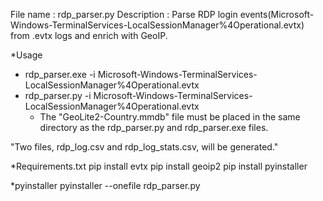 
File name    : rdp_parser.py
Description  : Parse RDP login events(Microsoft-Windows-TerminalServices-LocalSessionManager%4Operational.evtx) from .evtx logs and enrich with GeoIP.

*Usage
- rdp_parser.exe -i Microsoft-Windows-TerminalServices-LocalSessionManager%4Operational.evtx
- rdp_parser.py -i Microsoft-Windows-TerminalServices-LocalSessionManager%4Operational.evtx
  * The "GeoLite2-Country.mmdb" file must be placed in the same directory as the rdp_parser.py and rdp_parser.exe files.

"Two files, rdp_log.csv and rdp_log_stats.csv, will be generated."


*Requirements.txt
pip install evtx
pip install geoip2
pip install pyinstaller

*pyinstaller 
pyinstaller --onefile rdp_parser.py


